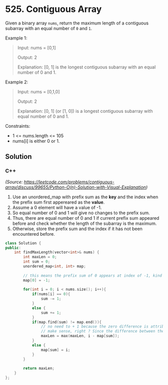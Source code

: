 # 525. Contiguous Array

Given a binary array `nums`, return the maximum length of a contiguous subarray with an equal number of `0` and `1`. 

Example 1:

> Input: nums = [0,1]
> 
> Output: 2
> 
> Explanation: [0, 1] is the longest contiguous subarray with an equal number of 0 and 1.

Example 2:

> Input: nums = [0,1,0]
> 
> Output: 2
> 
> Explanation: [0, 1] (or [1, 0]) is a longest contiguous subarray with equal number of 0 and 1.

Constraints:

* 1 <= nums.length <= 105
* nums[i] is either 0 or 1.

## Solution

### C++

*(Source: https://leetcode.com/problems/contiguous-array/discuss/99655/Python-O(n)-Solution-with-Visual-Explanation)*

1. Use an unordered_map with prefix sum as the **key** and the index when the prefix sum first appereared as the **value**.
2. Assume a 0 element will have a value of -1. 
3. So equal number of 0 and 1 will give no changes to the prefix sum.
4. Thus, there are equal number of 0 and 1 if current prefix sum appeared before and check whether the length of the subarray is the maximum. 
5. Otherwise, store the prefix sum and the index if it has not been encountered before. 
```C++
class Solution {
public:
    int findMaxLength(vector<int>& nums) {
        int maxLen = 0;
        int sum = 0;
        unordered_map<int, int> map;
        
        // this means the prefix sum of 0 appears at index of -1, kind of a pseudo index to handle the case when there are equal number of 0 and 1 for the whole array i.e., [0,1,0,1]
        map[0] = -1;
        
        for(int i = 0; i < nums.size(); i++){
            if(nums[i] == 0){
                sum -= 1;
            }
            else {
                sum += 1;
            }
            if(map.find(sum) != map.end()){
                // no need to + 1 because the zero difference is attributed to the elements of (map[sum], i]
                // make sense, right ? Since the difference between the prefix sum at ith index and jth index is determined by the elements between (i + 1)th and jth inclusively. 
                maxLen = max(maxLen, i - map[sum]);
            }
            else {
                map[sum] = i;
            }
        }
        
        return maxLen;
    }
};
```
